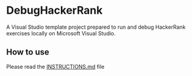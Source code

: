 # DebugHackerRank

A Visual Studio template project prepared to run and debug HackerRank exercises locally on Microsoft Visual Studio.

## How to use

Please read the [INSTRUCTIONS.md](/DebugHackerRank/INSTRUCTIONS.md) file
